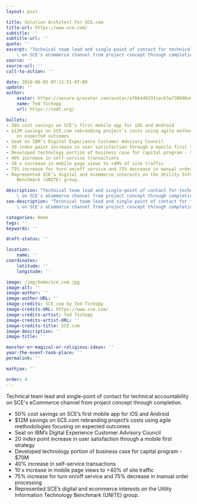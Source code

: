```yaml
---
layout: post

title: Solution Architect for SCE.com
title-url: https://www.sce.com/
subtitle: ''
subtitle-url: ''
quote: ''
excerpt: "Technical team lead and single-point of contact for technical accountability\
    \ on SCE's eCommerce channel from project concept through completion.   \n"
source: ''
source-url: ''
call-to-action: ''

date: 2018-06-03 07:11:51-07:00
update: ''
author:
    avatar: https://secure.gravatar.com/avatar/a76b4d6291cecb3a738896a971bfb903?s=512&d=mp&r=g
    name: Ted Tschopp
    url: https://tedt.org/

bullets:
- 50% cost savings on SCE’s first mobile app for iOS and Android
- $12M savings on SCE.com rebranding project’s costs using agile methodologies focusing
    on expected outcomes
- Seat on IBM’s Digital Experience Customer Advisory Council
- 20 index point increase in user satisfaction through a mobile first strategy
- Developed technology portion of business case for capital program - $70M
- 40% increase in self-service transactions
- 10 x increase in mobile page views to +40% of site traffic
- 75% increase for turn on/off service and 75% decrease in manual order processing
- Represented SCE’s digital and ecommerce interests on the Utility Information Technology
    Benchmark (UNITE) group.

description: "Technical team lead and single-point of contact for technical accountability\
    \ on SCE's eCommerce channel from project concept through completion.   \n"
seo-description: "Technical team lead and single-point of contact for technical accountability\
    \ on SCE's eCommerce channel from project concept through completion.  \n"

categories: Home
tags: ''
keywords: ''

draft-status: ''

location:
    name: ''
coordinates:
    latitude: ''
    longitude: ''

image: /img/home/sce_com.jpg
image-alt: ''
image-author: ''
image-author-URL: ''
image-credits: SCE.com by Ted Tschopp
image-credits-URL: https://www.sce.com/
image-credits-artist: Ted Tschopp
image-credits-artist-URL: ''
image-credits-title: SCE.com
image-description: ''
image-title: ''

monster-or-magical-or-religious-ideas: ''
year-the-event-took-place: ''
permalink: ''

mathjax: ''

order: 4
---
```



Technical team lead and single-point of contact for technical accountability on SCE's eCommerce channel from project concept through completion. 
* 50% cost savings on SCE’s first mobile app for iOS and Android
* $12M savings on SCE.com rebranding project’s costs using agile methodologies focusing on expected outcomes
* Seat on IBM’s Digital Experience Customer Advisory Council
* 20 index point increase in user satisfaction through a mobile first strategy
* Developed technology portion of business case for capital program - $70M
* 40% increase in self-service transactions
* 10 x increase in mobile page views to +40% of site traffic
* 75% increase for turn on/off service and 75% decrease in manual order processing
* Represented SCE’s digital and ecommerce interests on the Utility Information Technology Benchmark (UNITE) group.





